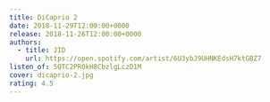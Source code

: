 ```yaml
---
title: DiCaprio 2
date: 2018-11-29T12:00:00+0000
release: 2018-11-26T12:00:00+0000
authors:
  - title: JID
    url: https://open.spotify.com/artist/6U3ybJ9UHNKEdsH7ktGBZ7
listen_of: 5QTC2PR0kH8CbzlgLczD1M
cover: dicaprio-2.jpg
rating: 4.5
---
```

